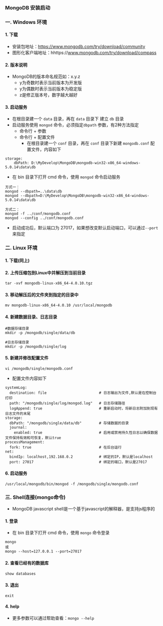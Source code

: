 ### MongoDB 安装启动
### 一.  Windows 环境
#### 1. 下载
* 安装包地址：https://www.mongodb.com/try/download/community
* 图形化客户端地址：hhttps://www.mongodb.com/try/download/compass

#### 2. 版本说明
* MongoDB的版本命名规范如：x.y.z
    * y为奇数时表示当前版本为开发版
    * y为偶数时表示当前版本为稳定版
    * z是修正版本号，数字越大越好

#### 3. 启动服务
* 在根目录建一个 `data` 目录，再在 `data` 目录下 建立 `db` 目录
* 启动服务使用 `mongod` 命令，必须指定`dbpath` 参数，有2种方法指定
    * 命令行 + 参数
    * 命令行 + 配置文件
      * 在根目录建一个 `conf` 目录，再在 `conf` 目录下新建 `mongodb.conf` 配置文件，内容如下
      
```
storage:
    dbPath: D:\MyDevelop\MongoDB\mongodb-win32-x86_64-windows-5.0.14\data\db
``` 
      

* 在 bin 目录下打开 cmd 命令，使用 `mongod` 命令启动服务


```
方式一：
mongod --dbpath=..\data\db
mongod --dbpath=D:\MyDevelop\MongoDB\mongodb-win32-x86_64-windows-5.0.14\data\db

方式二：
mongod -f ../conf/mongodb.conf
mongod --config ../conf/mongodb.conf
```


* 启动成功后，默认端口为 27017，如果想改变默认启动端口，可以通过`--port`来指定

 
 
### 二.  Linux 环境
#### 1. 下载(同上)

#### 2. 上传压缩包到Linux中并解压到当前目录
```
tar -xvf mongodb-linux-x86_64-4.0.10.tgz
```

#### 3. 移动解压后的文件夹到指定的目录中
```
mv mongodb-linux-x86_64-4.0.10 /usr/local/mongodb
```
 
#### 4. 新建数据目录、日志目录
```
#数据存储目录
mkdir -p /mongodb/single/data/db

#日志存储目录
mkdir -p /mongodb/single/log
```
 
#### 5. 新建并修改配置文件
```
vi /mongodb/single/mongodb.conf
```
 
* 配置文件内容如下

```
systemLog:
  destination: file                        # 日志输出为文件,默认是在控制台打印
  path: "/mongodb/single/log/mongod.log"   # 日志存储路径
  logAppend: true                          # 重新启动时，将新日志附加到现有日志文件的末尾
storage:
  dbPath: "/mongodb/single/data/db"        # 存储数据的目录
  journal:
    enabled: true                          # 启用或禁用持久性日志以确保数据文件保持有效和可恢复，默认true
processManagement:
  fork: true                               # 在后台运行 
net:
  bindIp: localhost,192.168.0.2            # 绑定的IP，默认是localhost
  port: 27017                              # 绑定的端口，默认是27017
```
 
 
 
#### 6. 启动服务
``` 
/usr/local/mongodb/bin/mongod -f /mongodb/single/mongodb.conf
```
 

### 三. Shell连接(mongo命令)
* MongoDB javascript shell是一个基于javascript的解释器，是支持js程序的

#### 1. 登录
* 在 bin 目录下打开 cmd 命令，使用 `mongo` 命令登录

```
mongo
或
mongo --host=127.0.0.1 --port=27017
```

#### 2. 查看已经有的数据库
```
show databases
```

#### 3. 退出
```
exit
```

#### 4. help
* 更多参数可以通过帮助查看：`mongo --help`
